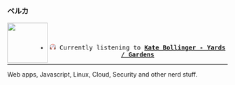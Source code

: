 ### ベルカ
<div align="center">
<kbd>
<a href="https://www.youtube.com/results?search_query=Kate+Bollinger+Yards+&#x2F;+Gardens" target="_blank">
    <img align="left" width="92" height="92" src="https:&#x2F;&#x2F;lastfm.freetls.fastly.net&#x2F;i&#x2F;u&#x2F;174s&#x2F;9a8a77251fba7ff7c64c180cfc268c74.jpg">
</a>
</br></br>
<ul><li>
<p align="center"><img height="14" width="14" src=https:&#x2F;&#x2F;github.com&#x2F;BelkaDev&#x2F;BelkaDev&#x2F;blob&#x2F;master&#x2F;assets&#x2F;listening2.png?raw&#x3D;true> Currently listening to <b><a href="https://www.youtube.com/results?search_query=Kate+Bollinger+Yards+&#x2F;+Gardens" target="_blank">Kate Bollinger - Yards &#x2F; Gardens</a> </b></p>
</li></ul>
</kbd>
</div>

---

Web apps, Javascript, Linux, Cloud, Security and other nerd stuff.